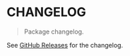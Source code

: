 # CHANGELOG

> Package changelog.

See [GitHub Releases](https://github.com/stdlib-js/constants-float64-eps/releases) for the changelog.